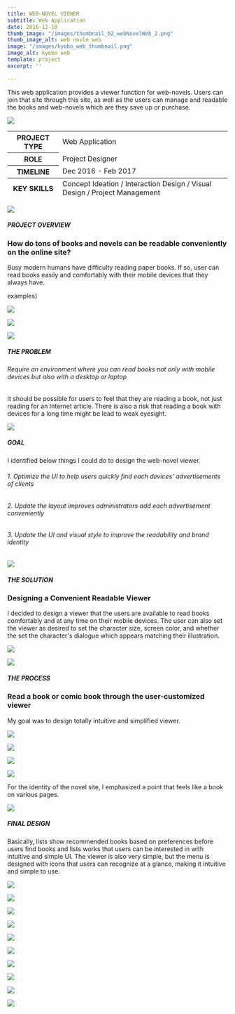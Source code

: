 ```yaml
---
title: WEB-NOVEL VIEWER
subtitle: Web Application
date: 2016-12-18
thumb_image: "/images/thumbnail_02_webNovelWeb_2.png"
thumb_image_alt: web novle web
image: "/images/kyobo_web_thumbnail.png"
image_alt: kyobo web
template: project
excerpt: ''

---
```

This web application provides a viewer function for web-novels. Users can join that site through this site, as well as the users can manage and readable the books and web-novels which are they save up or purchase.

![](/images/empty_150.png)

<table>  
<thead>  
</thead>  
<tbody>  
<tr>  
<th>PROJECT TYPE</th>  
<td>Web Application</td>  
</tr>  
<tr>  
<th>ROLE</th>  
<td>Project Designer</td>  
</tr>  
<tr>  
<th>TIMELINE</th>  
<td>Dec 2016 - Feb 2017</td>  
</tr>  
</tbody>  
<tfoot>  
<tr>  
<th>KEY SKILLS</th>  
<td>Concept Ideation / Interaction Design / Visual Design / Project Management</td>  
</tr>  
</tfoot>  
</table>

![](/images/empty_150.png)

##### PROJECT OVERVIEW

### How do tons of books and novels can be readable conveniently on the online site?

Busy modern humans have difficulty reading paper books. If so, user can read books easily and comfortably with their mobile devices that they always have.

examples)

![](/images/statistics02.png)

![](/images/statistics.png)

![](/images/empty_150.png)

##### THE PROBLEM

###### Require an environment where you can read books not only with mobile devices but also with a desktop or laptop

It should be possible for users to feel that they are reading a book, not just reading for an Internet article. There is also a risk that reading a book with devices for a long time might be lead to weak eyesight.

![](/images/empty_150.png)

##### GOAL

I identified below things I could do to design the web-novel viewer.

###### 1. Optimize the UI to help users quickly find each devices' advertisements of clients

###### 2. Update the layout improves administrators add each advertisement conveniently

###### 3. Update the UI and visual style to improve the readability and brand identity

![](/images/empty_150.png)

##### THE SOLUTION

### Designing a Convenient Readable Viewer

I decided to design a viewer that the users are available to read books comfortably and at any time on their mobile devices. The user can also set the viewer as desired to set the character size, screen color, and whether the set the character's dialogue which appears matching their illustration.

![](/images/kyobo_web_solution.png)

![](/images/empty_150.png)

##### THE PROCESS

### Read a book or comic book through the user-customized viewer

My goal was to design totally intuitive and simplified viewer.

![](/images/empty_100.png)

![](/images/kyobo_web_process_01.png)

![](/images/kyobo_web_process_02.png)

![](/images/kyobo_web_process_03.png)

For the identity of the novel site, I emphasized a point that feels like a book on various pages.

![](/images/empty_150.png)

##### FINAL DESIGN

Basically, lists show recommended books based on preferences before users find books and lists works that users can be interested in with intuitive and simple UI. The viewer is also very simple, but the menu is designed with icons that users can recognize at a glance, making it intuitive and simple to use.

![](/images/empty_100.png)

![](/images/kyobo_web_final_web01.gif)

![](/images/empty_100.png)

![](/images/kyobo_web_final_web02.gif)

![](/images/empty_100.png)

![](/images/kyobo_web_final_web03.gif)

![](/images/empty_100.png)

![](/images/kyobo_web_final_web04.gif)

![](/images/empty_100.png)

![](/images/kyobo_web_final_web05.gif)